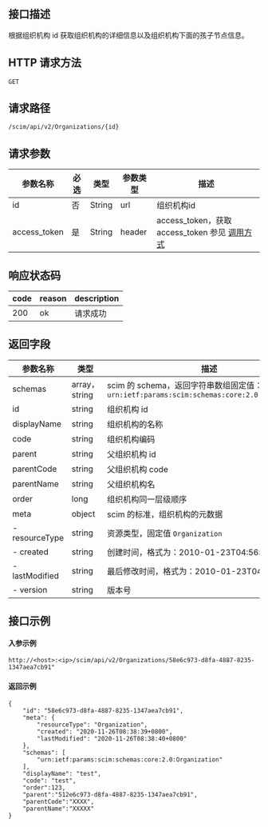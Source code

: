 ## 接口描述
根据组织机构 id 获取组织机构的详细信息以及组织机构下面的孩子节点信息。


## HTTP 请求方法
```
GET
```

## 请求路径
```
/scim/api/v2/Organizations/{id}
```


## 请求参数
| 参数名称     | 必选 | 类型   | 参数类型 | 描述                                                         |
| ------------ | ---- | ------ | -------- | ------------------------------------------------------------ |
| id           | 否   | String | url      | 组织机构id                                                   |
| access_token | 是   | String | header   | access_token，获取 access_token 参见 [调用方式](https://cloud.tencent.com/document/product/1442/68856) |



## 响应状态码
| code | reason | description |
| ---- | ------ | ----------- |
| 200  | ok     | 请求成功    |


## 返回字段
| 参数名称       | 类型          | 描述                                                         |
| -------------- | ------------- | ------------------------------------------------------------ |
| schemas        | array，string | scim 的 schema，返回字符串数组固定值：<br>`urn:ietf:params:scim:schemas:core:2.0:Organization` |
| id             | string        | 组织机构 id                                                  |
| displayName    | string        | 组织机构的名称                                               |
| code           | string        | 组织机构编码                                                 |
| parent         | string        | 父组织机构 id                                                |
| parentCode     | string        | 父组织机构 code                                              |
| parentName     | string        | 父组织机构名                                                 |
| order          | long          | 组织机构同一层级顺序                                         |
| meta           | object        | scim 的标准，组织机构的元数据                                |
| - resourceType | string        | 资源类型，固定值 `Organization`                              |
| - created      | string        | 创建时间，格式为：2010-01-23T04:56:22Z                       |
| - lastModified | string        | 最后修改时间，格式为：2010-01-23T04:56:22Z                   |
| - version      | string        | 版本号                                                       |



##  接口示例
#### 入参示例
```
http://<host>:<ip>/scim/api/v2/Organizations/58e6c973-d8fa-4887-8235-1347aea7cb91"
```
#### 返回示例
```
{
    "id": "58e6c973-d8fa-4887-8235-1347aea7cb91",
    "meta": {
        "resourceType": "Organization",
        "created": "2020-11-26T08:38:39+0800",
        "lastModified": "2020-11-26T08:38:40+0800"
    },
    "schemas": [
        "urn:ietf:params:scim:schemas:core:2.0:Organization"
    ],
    "displayName": "test",
    "code": "test",
    "order":123,
    "parent":"512e6c973-d8fa-4887-8235-1347aea7cb91",
    "parentCode":"XXXX",
    "parentName":"XXXXX"
}
```




